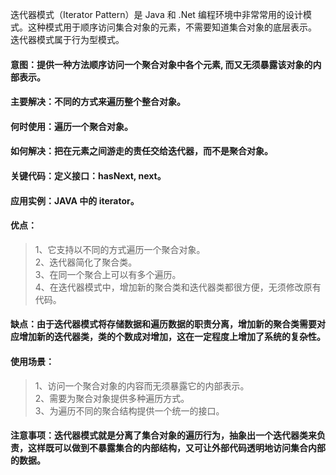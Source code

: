 迭代器模式（Iterator Pattern）是 Java 和 .Net 编程环境中非常常用的设计模式。这种模式用于顺序访问集合对象的元素，不需要知道集合对象的底层表示。
迭代器模式属于行为型模式。

#### 意图：提供一种方法顺序访问一个聚合对象中各个元素, 而又无须暴露该对象的内部表示。
#### 主要解决：不同的方式来遍历整个整合对象。
#### 何时使用：遍历一个聚合对象。
#### 如何解决：把在元素之间游走的责任交给迭代器，而不是聚合对象。
#### 关键代码：定义接口：hasNext, next。
#### 应用实例：JAVA 中的 iterator。
#### 优点： 
> 1、它支持以不同的方式遍历一个聚合对象。                    
> 2、迭代器简化了聚合类。           
> 3、在同一个聚合上可以有多个遍历。     
> 4、在迭代器模式中，增加新的聚合类和迭代器类都很方便，无须修改原有代码。         
#### 缺点：由于迭代器模式将存储数据和遍历数据的职责分离，增加新的聚合类需要对应增加新的迭代器类，类的个数成对增加，这在一定程度上增加了系统的复杂性。
#### 使用场景： 
> 1、访问一个聚合对象的内容而无须暴露它的内部表示。        
> 2、需要为聚合对象提供多种遍历方式。                
> 3、为遍历不同的聚合结构提供一个统一的接口。     
#### 注意事项：迭代器模式就是分离了集合对象的遍历行为，抽象出一个迭代器类来负责，这样既可以做到不暴露集合的内部结构，又可让外部代码透明地访问集合内部的数据。